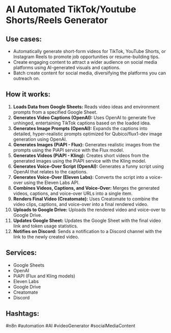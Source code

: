 # AI Automated TikTok/Youtube Shorts/Reels Generator

## Use cases:

-   Automatically generate short-form videos for TikTok, YouTube Shorts, or Instagram Reels to promote job opportunities or resume-building tips.
-   Create engaging content to attract a wider audience on social media platforms using AI-generated visuals and captions.
-   Batch create content for social media, diversifying the platforms you can outreach on.

## How it works:

1.  **Loads Data from Google Sheets:** Reads video ideas and environment prompts from a specified Google Sheet.
2.  **Generates Video Captions (OpenAI):** Uses OpenAI to generate five unhinged, entertaining TikTok captions based on the loaded idea.
3.  **Generates Image Prompts (OpenAI):** Expands the captions into detailed, hyper-realistic prompts optimized for Qubico/flux1-dev image generation using OpenAI.
4.  **Generates Images (PiAPI - Flux):** Generates realistic images from the prompts using the PiAPI service with the Flux model.
5.  **Generates Videos (PiAPI - Kling):** Creates short videos from the generated images using the PiAPI service with the Kling model.
6.  **Generates Voice-Over Script (OpenAI):** Generates a funny script using OpenAI that relates to the captions.
7.  **Generates Voice-Over (Eleven Labs):** Converts the script into a voice-over using the Eleven Labs API.
8.  **Combines Videos, Captions, and Voice-Over:** Merges the generated videos, captions, and voice-over URLs into a single item.
9.  **Renders Final Video (Creatomate):** Uses Creatomate to combine the video clips, captions, and voice-over into a final rendered video.
10. **Uploads to Google Drive:** Uploads the rendered video and voice-over to Google Drive.
11. **Updates Google Sheet:** Updates the Google Sheet with the final video link and token usage statistics.
12. **Notifies on Discord:** Sends a notification to a Discord channel with the link to the newly created video.

## Services:

-   Google Sheets
-   OpenAI
-   PiAPI (Flux and Kling models)
-   Eleven Labs
-   Google Drive
-   Creatomate
-   Discord

## Hashtags:

#n8n #automation #AI #videoGenerator #socialMediaContent
